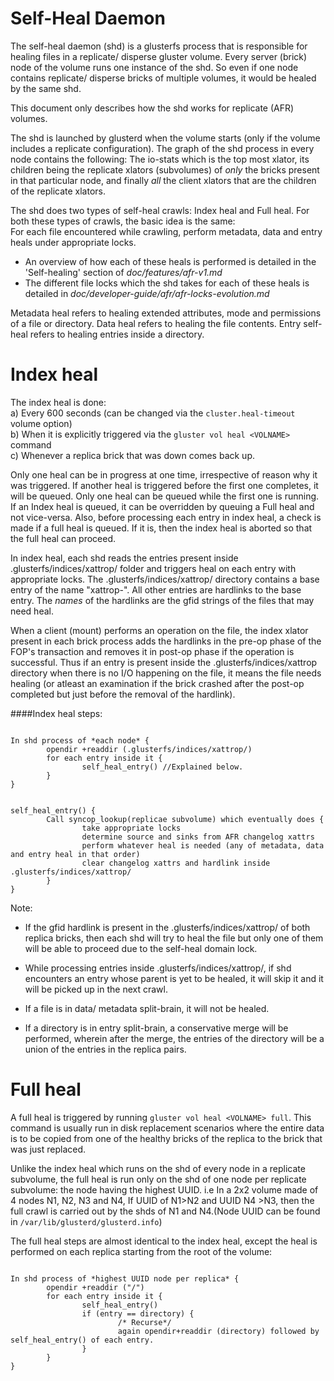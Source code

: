 Self-Heal Daemon
================
The self-heal daemon (shd) is a glusterfs process that is responsible for healing files in a replicate/ disperse gluster volume.
Every server (brick) node of the volume runs one instance of the shd. So even if one node contains replicate/ disperse bricks of
multiple volumes, it would be healed by the same shd.

This document only describes how the shd works for replicate (AFR) volumes.

The shd is launched by glusterd when the volume starts (only if the volume includes a replicate configuration). The graph
of the shd process in every node contains the following: The io-stats which is the top most xlator, its children being the
replicate xlators (subvolumes) of *only* the bricks present in that particular node, and finally *all* the client xlators that are the children of the replicate xlators.

The shd does two types of self-heal crawls: Index heal and Full heal. For both these types of crawls, the basic idea is the same:  
For each file encountered while crawling, perform metadata, data and entry heals under appropriate locks.  
* An overview of how each of these heals is performed is detailed in the 'Self-healing' section of *doc/features/afr-v1.md*
* The different file locks which the shd takes for each of these heals is detailed in *doc/developer-guide/afr/afr-locks-evolution.md*

Metadata heal refers to healing extended attributes, mode and permissions of a file or directory.
Data heal refers to healing the file contents.
Entry self-heal refers to healing entries inside a directory.

Index heal
==========
The index heal is done:  
  a) Every 600 seconds (can be changed via the `cluster.heal-timeout` volume option)  
  b) When it is explicitly triggered via the `gluster vol heal <VOLNAME>` command  
  c) Whenever a replica brick that was down comes back up.  
  
Only one heal can be in progress at one time, irrespective of reason why it was triggered. If another heal is triggered before the first one completes, it will be queued.
Only one heal can be queued while the first one is running. If an Index heal is queued, it can be overridden by queuing a Full heal and not vice-versa.  Also, before processing
each entry in index heal, a check is made if a full heal is queued. If it is, then the index heal is aborted so that the full heal can proceed. 

In index heal, each shd reads the entries present inside .glusterfs/indices/xattrop/ folder and triggers heal on each entry with appropriate locks.
The .glusterfs/indices/xattrop/ directory contains a base entry of the name "xattrop-<virtual-gfid-string>". All other entries are hardlinks to the base entry. The
*names* of the hardlinks are the gfid strings of the files that may need heal.

When a client (mount) performs an operation on the file, the index xlator present in each brick process adds the hardlinks in the pre-op phase of the FOP's transaction
and removes it in post-op phase if the operation is successful. Thus if an entry is present inside the .glusterfs/indices/xattrop directory when there is no I/O 
happening on the file, it means the file needs healing (or atleast an examination if the brick crashed after the post-op completed but just before the removal of the hardlink).

####Index heal steps:
<pre><code>
In shd process of *each node* {
        opendir +readdir (.glusterfs/indices/xattrop/)
        for each entry inside it {
                self_heal_entry() //Explained below.
        }
}
</code></pre>

<pre><code>
self_heal_entry() {
        Call syncop_lookup(replicae subvolume) which eventually does {
                take appropriate locks
                determine source and sinks from AFR changelog xattrs	
                perform whatever heal is needed (any of metadata, data and entry heal in that order)
                clear changelog xattrs and hardlink inside .glusterfs/indices/xattrop/
        }
}
</code></pre>

Note:
* If the gfid hardlink is present in the .glusterfs/indices/xattrop/ of both replica bricks, then each shd will try to heal the file but only one of them will be able to proceed due to the self-heal domain lock.

* While processing entries inside .glusterfs/indices/xattrop/, if shd encounters an entry whose parent is yet to be healed, it will skip it and it will be picked up in the next crawl.

* If a file is in data/ metadata split-brain, it will not be healed.

* If a directory is in entry split-brain, a conservative merge will be performed, wherein after the merge, the entries of the directory will be a union of the entries in the replica pairs.

Full heal
=========
A full heal is triggered by running `gluster vol heal <VOLNAME> full`. This command is usually run in disk replacement scenarios where the entire data is to be copied from one of the healthy bricks of the replica to the brick that was just replaced.

Unlike the index heal which runs on the shd of every node in a replicate subvolume, the full heal is run only on the shd of one node per replicate subvolume: the node having the highest UUID.
i.e In a 2x2 volume made of 4 nodes N1, N2, N3 and N4, If UUID of N1>N2 and UUID N4 >N3, then the full crawl is carried out by the shds of N1 and N4.(Node UUID can be found in `/var/lib/glusterd/glusterd.info`)

The full heal steps are almost identical to the index heal, except the heal is performed on each replica starting from the root of the volume:
<pre><code>
In shd process of *highest UUID node per replica* {
        opendir +readdir ("/")
        for each entry inside it {
                self_heal_entry()
                if (entry == directory) {
                        /* Recurse*/
                        again opendir+readdir (directory) followed by self_heal_entry() of each entry.
                }
        }
}
</code></pre>
